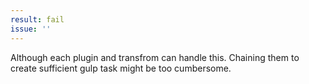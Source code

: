 ```yaml
---
result: fail
issue: ''
---
```


Although each plugin and transfrom can handle this. Chaining them to create sufficient gulp task might be too cumbersome.
